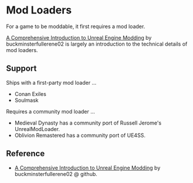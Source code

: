 # Mod Loaders

For a game to be moddable, it first requires a mod loader.

[A Comprehensive Introduction to Unreal Engine Modding](https://buckminsterfullerene02.github.io/dev-guide/index.html) by buckminsterfullerene02 is largely an introduction to the technical details of mod loaders.

## Support

Ships with a first-party mod loader ...

- Conan Exiles
- Soulmask

Requires a community mod loader ...

- Medieval Dynasty has a community port of Russell Jerome's UnrealModLoader.
- Oblivion Remastered has a community port of UE4SS.

## Reference

- [A Comprehensive Introduction to Unreal Engine Modding](https://buckminsterfullerene02.github.io/dev-guide/index.html) by buckminsterfullerene02 @ github.